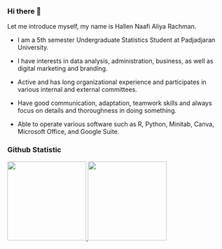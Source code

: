 ### Hi there 👋

Let me introduce myself, my name is Hallen Naafi Aliya Rachman.  

- I am a 5th semester Undergraduate Statistics Student at Padjadjaran University.

- I have interests in data analysis, administration, business, as well as digital marketing and branding.

- Active and has long organizational experience and participates in various internal and external committees.  

- Have good communication, adaptation, teamwork skills and always focus on details and thoroughness in doing something.  

- Able to operate various software such as R, Python, Minitab, Canva, Microsoft Office, and Google Suite.

### Github Statistic
<p align="left">
<a href="https://github.com/penuliscode">
  <img height="180em" src="https://github-readme-stats-eight-theta.vercel.app/api?username=penuliscode&show_icons=true&theme=algolia&include_all_commits=true&count_private=true"/>
  <img height="180em" src="https://github-readme-stats-eight-theta.vercel.app/api/top-langs/?username=penuliscode&layout=compact&layout=compact&theme=algolia"/>
</a>
</p>
